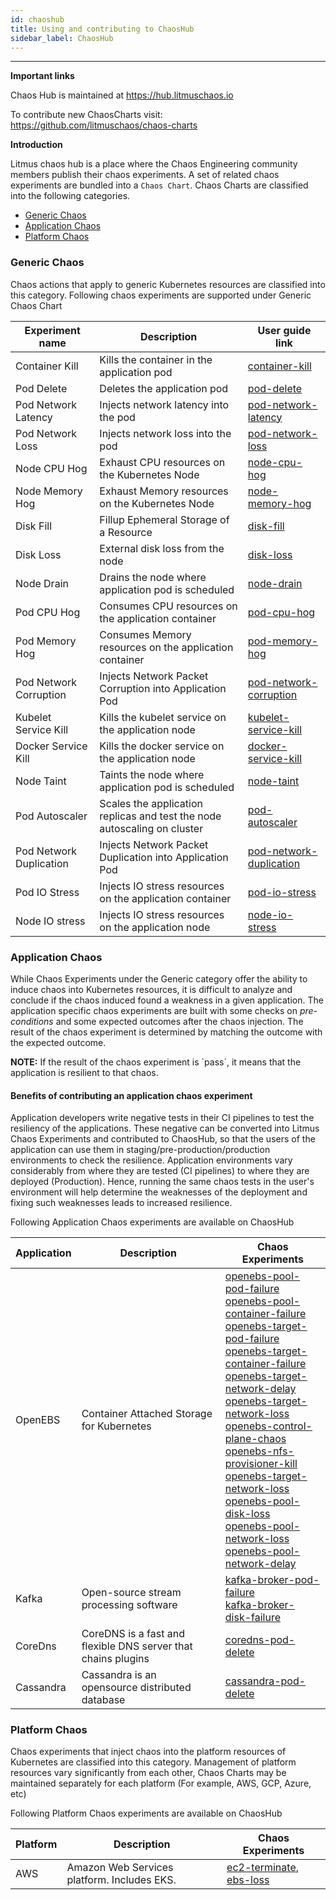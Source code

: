 ```yaml
---
id: chaoshub
title: Using and contributing to ChaosHub
sidebar_label: ChaosHub
---
```


---

**Important links**

Chaos Hub is maintained at https://hub.litmuschaos.io

To contribute new ChaosCharts visit: https://github.com/litmuschaos/chaos-charts

**Introduction**

Litmus chaos hub is a place where the Chaos Engineering community members publish their chaos experiments. A set of related chaos experiments are bundled into a `Chaos Chart`. Chaos Charts are classified into the following categories.

- [Generic Chaos](#generic-chaos)
- [Application Chaos](#application-chaos)
- [Platform Chaos](#platform-chaos)

### Generic Chaos

Chaos actions that apply to generic Kubernetes resources are classified into this category. Following chaos experiments are supported under Generic Chaos Chart

| Experiment name         | Description                                                              | User guide link                                       |
| ----------------------- | ------------------------------------------------------------------------ | ----------------------------------------------------- |
| Container Kill          | Kills the container in the application pod                               | [container-kill](container-kill.md)                   |
| Pod Delete              | Deletes the application pod                                              | [pod-delete](pod-delete.md)                           |
| Pod Network Latency     | Injects network latency into the pod                                     | [pod-network-latency](pod-network-latency.md)         |
| Pod Network Loss        | Injects network loss into the pod                                        | [pod-network-loss](pod-network-loss.md)               |
| Node CPU Hog            | Exhaust CPU resources on the Kubernetes Node                             | [node-cpu-hog](node-cpu-hog.md)                       |
| Node Memory Hog         | Exhaust Memory resources on the Kubernetes Node                          | [node-memory-hog](node-memory-hog.md)                 |
| Disk Fill               | Fillup Ephemeral Storage of a Resource                                   | [disk-fill](disk-fill.md)                             |
| Disk Loss               | External disk loss from the node                                         | [disk-loss](disk-loss.md)                             |
| Node Drain              | Drains the node where application pod is scheduled                       | [node-drain](node-drain.md)                           |
| Pod CPU Hog             | Consumes CPU resources on the application container                      | [pod-cpu-hog](pod-cpu-hog.md)                         |
| Pod Memory Hog          | Consumes Memory resources on the application container                   | [pod-memory-hog](pod-memory-hog.md)                   |
| Pod Network Corruption  | Injects Network Packet Corruption into Application Pod                   | [pod-network-corruption](pod-network-corruption.md)   |
| Kubelet Service Kill    | Kills the kubelet service on the application node                        | [kubelet-service-kill](kubelet-service-kill.md)       |
| Docker Service Kill     | Kills the docker service on the application node                         | [docker-service-kill](docker-service-kill.md)         |
| Node Taint              | Taints the node where application pod is scheduled                       | [node-taint](node-taint.md)                           |
| Pod Autoscaler          | Scales the application replicas and test the node autoscaling on cluster | [pod-autoscaler](pod-autoscaler.md)                   |
| Pod Network Duplication | Injects Network Packet Duplication into Application Pod                  | [pod-network-duplication](pod-network-duplication.md) |
| Pod IO Stress           | Injects IO stress resources on the application container                 | [pod-io-stress](pod-io-stress.md)                     |
| Node IO stress          | Injects IO stress resources on the application node                      | [node-io-stress](node-io-stress.md)                   |

### Application Chaos

While Chaos Experiments under the Generic category offer the ability to induce chaos into Kubernetes resources, it is difficult to analyze and conclude if the chaos induced found a weakness in a given application. The application specific chaos experiments are built with some checks on _pre-conditions_ and some expected outcomes after the chaos injection. The result of the chaos experiment is determined by matching the outcome with the expected outcome.

<div class="danger">
<strong>NOTE:</strong> If the result of the chaos experiment is `pass`, it means that the application is resilient to that chaos.
</div>

#### Benefits of contributing an application chaos experiment

Application developers write negative tests in their CI pipelines to test the resiliency of the applications. These negative can be converted into Litmus Chaos Experiments and contributed to ChaosHub, so that the users of the application can use them in staging/pre-production/production environments to check the resilience. Application environments vary considerably from where they are tested (CI pipelines) to where they are deployed (Production). Hence, running the same chaos tests in the user's environment will help determine the weaknesses of the deployment and fixing such weaknesses leads to increased resilience.

Following Application Chaos experiments are available on ChaosHub

| Application | Description                                                   | Chaos Experiments                                                                                                                                                                                                                                                                                                                                                                                                                                                                                                                                                                                                                                                                                                                                                                                                     |
| ----------- | ------------------------------------------------------------- | --------------------------------------------------------------------------------------------------------------------------------------------------------------------------------------------------------------------------------------------------------------------------------------------------------------------------------------------------------------------------------------------------------------------------------------------------------------------------------------------------------------------------------------------------------------------------------------------------------------------------------------------------------------------------------------------------------------------------------------------------------------------------------------------------------------------- |
| OpenEBS     | Container Attached Storage for Kubernetes                     | [openebs-pool-pod-failure](openebs-pool-pod-failure.md)<br/>[openebs-pool-container-failure](openebs-pool-container-failure.md)<br/>[openebs-target-pod-failure](openebs-target-pod-failure.md)<br/>[openebs-target-container-failure](openebs-target-container-failure.md)<br/>[openebs-target-network-delay](openebs-target-network-delay.md)<br/>[openebs-target-network-loss](openebs-target-network-loss.md) <br/>[openebs-control-plane-chaos](openebs-control-plane-chaos.md) <br/>[openebs-nfs-provisioner-kill](openebs-nfs-provisioner-kill.md) <br/>[openebs-target-network-loss](openebs-target-network-loss.md) <br/>[openebs-pool-disk-loss](openebs-pool-disk-loss.md) <br/>[openebs-pool-network-loss](openebs-pool-network-loss.md) <br/>[openebs-pool-network-delay](openebs-pool-network-delay.md) |
| Kafka       | Open-source stream processing software                        | [kafka-broker-pod-failure](kafka-broker-pod-failure.md)<br/>[kafka-broker-disk-failure](kafka-broker-disk-failure.md)<br/>                                                                                                                                                                                                                                                                                                                                                                                                                                                                                                                                                                                                                                                                                            |
| CoreDns     | CoreDNS is a fast and flexible DNS server that chains plugins | [coredns-pod-delete](coredns-pod-delete.md)                                                                                                                                                                                                                                                                                                                                                                                                                                                                                                                                                                                                                                                                                                                                                                           |
| Cassandra   | Cassandra is an opensource distributed database               | [cassandra-pod-delete](cassandra-pod-delete.md)                                                                                                                                                                                                                                                                                                                                                                                                                                                                                                                                                                                                                                                                                                                                                                       |

### Platform Chaos

Chaos experiments that inject chaos into the platform resources of Kubernetes are classified into this category. Management of platform resources vary significantly from each other, Chaos Charts may be maintained separately for each platform (For example, AWS, GCP, Azure, etc)

Following Platform Chaos experiments are available on ChaosHub

| Platform | Description                                 | Chaos Experiments                                                           |
| -------- | ------------------------------------------- | --------------------------------------------------------------------------- |
| AWS      | Amazon Web Services platform. Includes EKS. | [ec2-terminate](chaostoolkit-aws-ec2-terminate.md), [ebs-loss](ebs-loss.md) |
